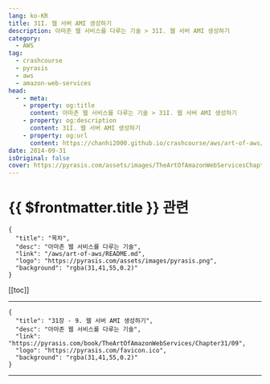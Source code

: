 ```yaml
---
lang: ko-KR
title: 31I. 웹 서버 AMI 생성하기
description: 아마존 웹 서비스를 다루는 기술 > 31I. 웹 서버 AMI 생성하기
category:
  - AWS
tag: 
  - crashcourse
  - pyrasis
  - aws 
  - amazon-web-services
head:
  - - meta:
    - property: og:title
      content: 아마존 웹 서비스를 다루는 기술 > 31I. 웹 서버 AMI 생성하기
    - property: og:description
      content: 31I. 웹 서버 AMI 생성하기
    - property: og:url
      content: https://chanhi2000.github.io/crashcourse/aws/art-of-aws/31I.html
date: 2014-09-31
isOriginal: false
cover: https://pyrasis.com/assets/images/TheArtOfAmazonWebServicesChapter31/17_.png
---
```


# {{ $frontmatter.title }} 관련

```component VPCard
{
  "title": "목차",
  "desc": "아마존 웹 서비스를 다루는 기술",
  "link": "/aws/art-of-aws/README.md",
  "logo": "https://pyrasis.com/assets/images/pyrasis.png",
  "background": "rgba(31,41,55,0.2)"
}
```

[[toc]]

---

```component VPCard
{
  "title": "31장 - 9. 웹 서버 AMI 생성하기",
  "desc": "아마존 웹 서비스를 다루는 기술",
  "link": "https://pyrasis.com/book/TheArtOfAmazonWebServices/Chapter31/09",
  "logo": "https://pyrasis.com/favicon.ico",
  "background": "rgba(31,41,55,0.2)"
}
```

<!-- TODO: 작성 -->

---
